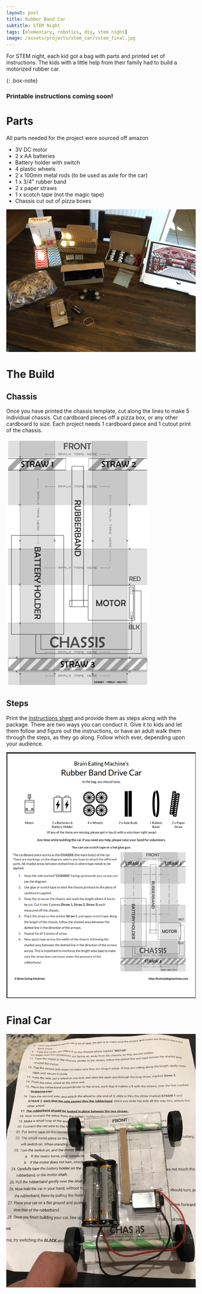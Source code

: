 ```yaml
---
layout: post
title: Rubber Band Car
subtitle: STEM Night
tags: [elementary, robotics, diy, stem night]
image: /assets/projects/stem_car/sstem_final.jpg
---
```


For STEM night, each kid got a bag with parts and printed set of instructions. The kids with a little help from their family had to build a motorized rubber car.

{: .box-note}
### Printable instructions coming soon!

# Parts

All parts needed for the project were sourced off amazon

 * 3V DC motor
 * 2 x AA batteries
 * Battery holder with switch
 * 4 plastic wheels
 * 2 x 100mm metal rods (to be used as axle for the car)
 * 1 x 3/4" rubber band
 * 2 x paper straws
 * 1 x scotch tape (not the magic tape)
 * Chassis cut out of pizza boxes

![Parts](/assets/projects/stem_car/components.JPG)

# The Build

## Chassis

Once you have printed the chassis template, cut along the lines to make 5 individual chassis. Cut cardboard pieces off a pizza box, or any other cardboard to size. Each project needs 1 cardboard piece and 1 cutout print of the chassis.

![chassis](/assets/projects/stem_car/chassis_small.png)

## Steps

Print the [instructions sheet](/shop) and provide them as steps along with the package. There are two ways you can conduct it. Give it to kids and let them follow and figure out the instructions, or have an adult walk them through the steps, as they go along. Follow which ever, depending upon your audience.

![Instructions](/assets/projects/stem_car/PDF_page1.png)

# Final Car

![Car](/assets/projects/stem_car/stem_final.jpg)
